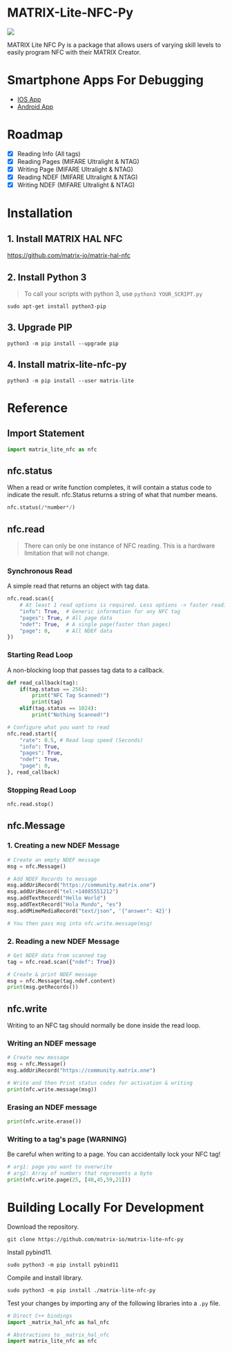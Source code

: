 # MATRIX-Lite-NFC-Py

![](https://github.com/matrix-io/matrix-lite-nfc-py/workflows/PyPi%20Deployment/badge.svg)

MATRIX Lite NFC Py is a package that allows users of varying skill levels to easily program NFC with their MATRIX Creator.

# Smartphone Apps For Debugging
- [IOS App](https://apps.apple.com/us/app/nfc-taginfo-by-nxp/id1246143596)
- [Android App](https://play.google.com/store/apps/details?id=com.nxp.nfc.tagwriter&hl=en_US)

# Roadmap
- [x] Reading Info  (All tags)
- [x] Reading Pages (MIFARE Ultralight & NTAG)
- [x] Writing Page  (MIFARE Ultralight & NTAG)
- [x] Reading NDEF  (MIFARE Ultralight & NTAG)
- [x] Writing NDEF  (MIFARE Ultralight & NTAG)

# Installation

## 1. Install MATRIX HAL NFC
https://github.com/matrix-io/matrix-hal-nfc

## 2. Install Python 3
> To call your scripts with python 3, use `python3 YOUR_SCRIPT.py`
```
sudo apt-get install python3-pip
```
## 3. Upgrade PIP
```
python3 -m pip install --upgrade pip
```

## 4. Install matrix-lite-nfc-py
```
python3 -m pip install --user matrix-lite
```

# Reference

## Import Statement
```py
import matrix_lite_nfc as nfc
```

## nfc.status
When a read or write function completes, it will contain a status code to indicate the result. nfc.Status returns a string of what that number means.
```py
nfc.status(/*number*/)
```

## nfc.read
> There can only be one instance of NFC reading. This is a hardware limitation that will not change.

### Synchronous Read
A simple read that returns an object with tag data.
```py
nfc.read.scan({
    # At least 1 read options is required. Less options -> faster reading!
    "info": True,  # Generic information for any NFC tag
    "pages": True, # All page data
    "ndef": True,  # A single page(faster than pages)
    "page": 0,     # All NDEF data
})
```

### Starting Read Loop
A non-blocking loop that passes tag data to a callback.
```py
def read_callback(tag):
    if(tag.status == 256):
        print("NFC Tag Scanned!")
        print(tag)
    elif(tag.status == 1024):
        print("Nothing Scanned!")

# Configure what you want to read
nfc.read.start({
    "rate": 0.5, # Read loop speed (Seconds)
    "info": True,
    "pages": True,
    "ndef": True,
    "page": 0,
}, read_callback)
```

### Stopping Read Loop
```py
nfc.read.stop()
```

## nfc.Message

### 1. Creating a new NDEF Message 
```py
# Create an empty NDEF message
msg = nfc.Message()

# Add NDEF Records to message
msg.addUriRecord("https://community.matrix.one")
msg.addUriRecord("tel:+14085551212")
msg.addTextRecord("Hello World")
msg.addTextRecord("Hola Mundo", "es")
msg.addMimeMediaRecord("text/json", '{"answer": 42}')

# You then pass msg into nfc.write.message(msg)
```

### 2. Reading a new NDEF Message 
```py
# Get NDEF data from scanned tag
tag = nfc.read.scan({"ndef": True})

# Create & print NDEF message
msg = nfc.Message(tag.ndef.content)
print(msg.getRecords())
```

## nfc.write
Writing to an NFC tag should normally be done inside the read loop.

### Writing an NDEF message
```py
# Create new message
msg = nfc.Message()
msg.addUriRecord("https://community.matrix.one")

# Write and then Print status codes for activation & writing
print(nfc.write.message(msg))
```

### Erasing an NDEF message
```py
print(nfc.write.erase())
```

### Writing to a tag's page (WARNING)
Be careful when writing to a page. You can accidentally lock your NFC tag!
```py
# arg1: page you want to overwrite
# arg2: Array of numbers that represents a byte
print(nfc.write.page(25, [48,45,59,21]))
```

# Building Locally For Development
Download the repository.
```
git clone https://github.com/matrix-io/matrix-lite-nfc-py
```

Install pybind11.
```
sudo python3 -m pip install pybind11
```

Compile and install library.
```
sudo python3 -m pip install ./matrix-lite-nfc-py
```

Test your changes by importing any of the following libraries into a `.py` file.
```py
# Direct C++ bindings
import _matrix_hal_nfc as hal_nfc

# Abstractions to _matrix_hal_nfc
import matrix_lite_nfc as nfc
```
